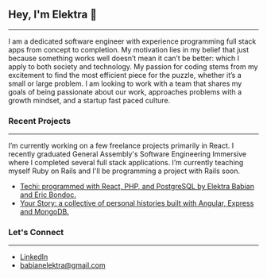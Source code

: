 ## Hey, I'm Elektra 👋
---
I am a dedicated software engineer with experience programming full stack apps from concept to completion. My motivation lies in my belief that just because something works well doesn’t mean it can’t be better: which I apply to both society and technology. My passion for coding stems from my excitement to find the most efficient piece for the puzzle, whether it’s a small or large problem. I am looking to work with a team that shares my goals of being passionate about our work, approaches problems with a growth mindset, and a startup fast paced culture.


### Recent Projects
---
I’m currently working on a few freelance projects primarily in React. I recently graduated General Assembly's Software Engineering Immersive where I completed several full stack applications. I’m currently teaching myself Ruby on Rails and I'll be programming a project with Rails soon. 

- [Techi: programmed with React, PHP, and PostgreSQL by Elektra Babian and Eric Bondoc.](https://github.com/ebabian/Techi)
- [Your Story: a collective of personal histories built with Angular, Express and MongoDB.](https://github.com/ebabian/Your-Story)



### Let's Connect 
---
- [LinkedIn](linkedin.com/in/elektrababian)
- babianelektra@gmail.com
 


